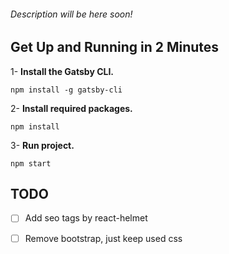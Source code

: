 ###### Description will be here soon!

## Get Up and Running in 2 Minutes
1- **Install the Gatsby CLI.**

`npm install -g gatsby-cli`

2- **Install required packages.**

`npm install`

3- **Run project.**

`npm start`

## TODO
- [ ] Add seo tags by react-helmet
+ [ ] Remove bootstrap, just keep used css

